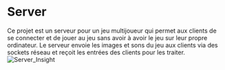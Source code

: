 # Server
Ce projet est un serveur pour un jeu multijoueur qui permet aux clients de se connecter et de jouer au jeu sans avoir à avoir le jeu sur leur propre ordinateur. 
Le serveur envoie les images et sons du jeu aux clients via des sockets réseau et reçoit les entrées des clients pour les traiter.
![Server_Insight](https://user-images.githubusercontent.com/99622386/229953737-d6fb0d91-cb0f-4e06-baa0-086d4b529acf.png)
